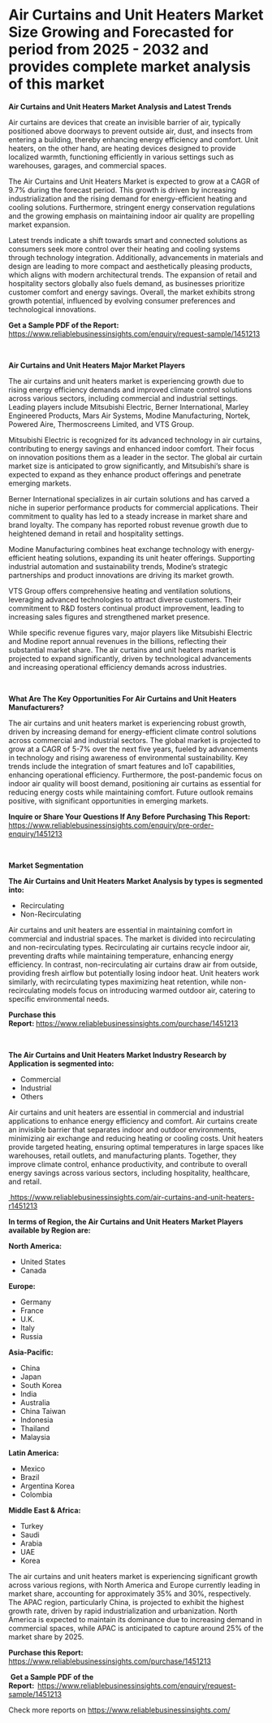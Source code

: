 <p><h1>Air Curtains and Unit Heaters Market Size Growing and Forecasted for period from 2025 - 2032 and provides complete market analysis of this market</h1></p><p><strong>Air Curtains and Unit Heaters Market Analysis and Latest Trends</strong></p>
<p><p>Air curtains are devices that create an invisible barrier of air, typically positioned above doorways to prevent outside air, dust, and insects from entering a building, thereby enhancing energy efficiency and comfort. Unit heaters, on the other hand, are heating devices designed to provide localized warmth, functioning efficiently in various settings such as warehouses, garages, and commercial spaces.</p><p>The Air Curtains and Unit Heaters Market is expected to grow at a CAGR of 9.7% during the forecast period. This growth is driven by increasing industrialization and the rising demand for energy-efficient heating and cooling solutions. Furthermore, stringent energy conservation regulations and the growing emphasis on maintaining indoor air quality are propelling market expansion. </p><p>Latest trends indicate a shift towards smart and connected solutions as consumers seek more control over their heating and cooling systems through technology integration. Additionally, advancements in materials and design are leading to more compact and aesthetically pleasing products, which aligns with modern architectural trends. The expansion of retail and hospitality sectors globally also fuels demand, as businesses prioritize customer comfort and energy savings. Overall, the market exhibits strong growth potential, influenced by evolving consumer preferences and technological innovations.</p></p>
<p><strong>Get a Sample PDF of the Report:&nbsp;</strong> <a href="https://www.reliablebusinessinsights.com/enquiry/request-sample/1451213?utm_campaign=1789&utm_medium=2&utm_source=Github&utm_content=ia&utm_term=11042025&utm_id=air-curtains-and-unit-heaters">https://www.reliablebusinessinsights.com/enquiry/request-sample/1451213</a></p>
<p>&nbsp;</p>
<p><strong>Air Curtains and Unit Heaters Major Market Players</strong></p>
<p><p>The air curtains and unit heaters market is experiencing growth due to rising energy efficiency demands and improved climate control solutions across various sectors, including commercial and industrial settings. Leading players include Mitsubishi Electric, Berner International, Marley Engineered Products, Mars Air Systems, Modine Manufacturing, Nortek, Powered Aire, Thermoscreens Limited, and VTS Group.</p><p>Mitsubishi Electric is recognized for its advanced technology in air curtains, contributing to energy savings and enhanced indoor comfort. Their focus on innovation positions them as a leader in the sector. The global air curtain market size is anticipated to grow significantly, and Mitsubishi’s share is expected to expand as they enhance product offerings and penetrate emerging markets.</p><p>Berner International specializes in air curtain solutions and has carved a niche in superior performance products for commercial applications. Their commitment to quality has led to a steady increase in market share and brand loyalty. The company has reported robust revenue growth due to heightened demand in retail and hospitality settings.</p><p>Modine Manufacturing combines heat exchange technology with energy-efficient heating solutions, expanding its unit heater offerings. Supporting industrial automation and sustainability trends, Modine’s strategic partnerships and product innovations are driving its market growth.</p><p>VTS Group offers comprehensive heating and ventilation solutions, leveraging advanced technologies to attract diverse customers. Their commitment to R&D fosters continual product improvement, leading to increasing sales figures and strengthened market presence.</p><p>While specific revenue figures vary, major players like Mitsubishi Electric and Modine report annual revenues in the billions, reflecting their substantial market share. The air curtains and unit heaters market is projected to expand significantly, driven by technological advancements and increasing operational efficiency demands across industries.</p></p>
<p>&nbsp;</p>
<p><strong>What Are The Key Opportunities For Air Curtains and Unit Heaters Manufacturers?</strong></p>
<p><p>The air curtains and unit heaters market is experiencing robust growth, driven by increasing demand for energy-efficient climate control solutions across commercial and industrial sectors. The global market is projected to grow at a CAGR of 5-7% over the next five years, fueled by advancements in technology and rising awareness of environmental sustainability. Key trends include the integration of smart features and IoT capabilities, enhancing operational efficiency. Furthermore, the post-pandemic focus on indoor air quality will boost demand, positioning air curtains as essential for reducing energy costs while maintaining comfort. Future outlook remains positive, with significant opportunities in emerging markets.</p></p>
<p><strong>Inquire or Share Your Questions If Any Before Purchasing This Report:</strong> <a href="https://www.reliablebusinessinsights.com/enquiry/pre-order-enquiry/1451213?utm_campaign=1789&utm_medium=2&utm_source=Github&utm_content=ia&utm_term=11042025&utm_id=air-curtains-and-unit-heaters">https://www.reliablebusinessinsights.com/enquiry/pre-order-enquiry/1451213</a></p>
<p>&nbsp;</p>
<p><strong>Market Segmentation</strong></p>
<p><strong>The Air Curtains and Unit Heaters Market Analysis by types is segmented into:</strong></p>
<p><ul><li>Recirculating</li><li>Non-Recirculating</li></ul></p>
<p><p>Air curtains and unit heaters are essential in maintaining comfort in commercial and industrial spaces. The market is divided into recirculating and non-recirculating types. Recirculating air curtains recycle indoor air, preventing drafts while maintaining temperature, enhancing energy efficiency. In contrast, non-recirculating air curtains draw air from outside, providing fresh airflow but potentially losing indoor heat. Unit heaters work similarly, with recirculating types maximizing heat retention, while non-recirculating models focus on introducing warmed outdoor air, catering to specific environmental needs.</p></p>
<p><strong>Purchase this Report:&nbsp;</strong><a href="https://www.reliablebusinessinsights.com/purchase/1451213?utm_campaign=1789&utm_medium=2&utm_source=Github&utm_content=ia&utm_term=11042025&utm_id=air-curtains-and-unit-heaters">https://www.reliablebusinessinsights.com/purchase/1451213</a></p>
<p>&nbsp;</p>
<p><strong>The Air Curtains and Unit Heaters Market Industry Research by Application is segmented into:</strong></p>
<p><ul><li>Commercial</li><li>Industrial</li><li>Others</li></ul></p>
<p><p>Air curtains and unit heaters are essential in commercial and industrial applications to enhance energy efficiency and comfort. Air curtains create an invisible barrier that separates indoor and outdoor environments, minimizing air exchange and reducing heating or cooling costs. Unit heaters provide targeted heating, ensuring optimal temperatures in large spaces like warehouses, retail outlets, and manufacturing plants. Together, they improve climate control, enhance productivity, and contribute to overall energy savings across various sectors, including hospitality, healthcare, and retail.</p></p>
<p><a href="https://www.reliablebusinessinsights.com/air-curtains-and-unit-heaters-r1451213?utm_campaign=1789&utm_medium=2&utm_source=Github&utm_content=ia&utm_term=11042025&utm_id=air-curtains-and-unit-heaters">&nbsp;https://www.reliablebusinessinsights.com/air-curtains-and-unit-heaters-r1451213</a></p>
<p><strong>In terms of Region, the Air Curtains and Unit Heaters Market Players available by Region are:</strong></p>
<p>
    <p> <strong> North America: </strong>
        <ul>
            <li>United States</li>
            <li>Canada</li>
        </ul>
        </p> 
    <p> <strong> Europe: </strong>
        <ul>
            <li>Germany</li>
            <li>France</li>
            <li>U.K.</li>
            <li>Italy</li>
            <li>Russia</li>
        </ul>
        </p> 
    <p> <strong> Asia-Pacific: </strong>
        <ul>
            <li>China</li>
            <li>Japan</li>
            <li>South Korea</li>
            <li>India</li>
            <li>Australia</li>
            <li>China Taiwan</li>
            <li>Indonesia</li>
            <li>Thailand</li>
            <li>Malaysia</li>
        </ul>
        </p> 
    <p> <strong> Latin America: </strong>
        <ul>
            <li>Mexico</li>
            <li>Brazil</li>
            <li>Argentina Korea</li>
            <li>Colombia</li>
        </ul>
        </p> 
    <p> <strong> Middle East & Africa: </strong>
        <ul>
            <li>Turkey</li>
            <li>Saudi</li>
            <li>Arabia</li>
            <li>UAE</li>
            <li>Korea</li>
        </ul>
    </p>
    </p>
<p><p>The air curtains and unit heaters market is experiencing significant growth across various regions, with North America and Europe currently leading in market share, accounting for approximately 35% and 30%, respectively. The APAC region, particularly China, is projected to exhibit the highest growth rate, driven by rapid industrialization and urbanization. North America is expected to maintain its dominance due to increasing demand in commercial spaces, while APAC is anticipated to capture around 25% of the market share by 2025.</p></p>
<p><strong>Purchase this Report: </strong><a href="https://www.reliablebusinessinsights.com/purchase/1451213?utm_campaign=1789&utm_medium=2&utm_source=Github&utm_content=ia&utm_term=11042025&utm_id=air-curtains-and-unit-heaters">https://www.reliablebusinessinsights.com/purchase/1451213</a></p>
<p>&nbsp;<strong>Get a Sample PDF of the Report:&nbsp;&nbsp;</strong><a href="https://www.reliablebusinessinsights.com/enquiry/request-sample/1451213?utm_campaign=1789&utm_medium=2&utm_source=Github&utm_content=ia&utm_term=11042025&utm_id=air-curtains-and-unit-heaters">https://www.reliablebusinessinsights.com/enquiry/request-sample/1451213</a></p>
<p><strong></strong></p>
<p>Check more reports on <a href="https://www.reliablebusinessinsights.com/?utm_campaign=1789&utm_medium=2&utm_source=Github&utm_content=ia&utm_term=11042025&utm_id=air-curtains-and-unit-heaters">https://www.reliablebusinessinsights.com/</a></p>